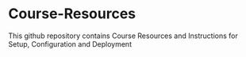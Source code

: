 # Course-Resources

This github repository contains Course Resources and Instructions for Setup, Configuration and Deployment
